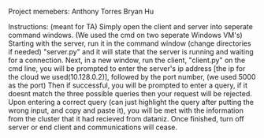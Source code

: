 Project memebers: 
    Anthony Torres
    Bryan Hu

Instructions: (meant for TA)
    Simply open the client and server into seperate command windows. (We used the cmd on two seperate Windows VM's)
    Starting with the server, run it in the command window (change directories if needed) "server.py" and it will state that the server is running and waiting for a connection. 
    Next, in a new window, run the client, "client.py" on the cmd line, you will be prompted to enter the server's ip address [the ip for the cloud we used(10.128.0.2)], followed by the port number, (we used 5000 as the port) 
    Then if successful, you will be prompted to enter a query, if it doesnt match the three possible queries then your request will be rejected. Upon entering a correct query (can just highlight the query after putting the wrong input, and copy and paste it), you will be met with the information from the cluster that it had recieved from dataniz.
    Once finished, turn off server or end client and communications will cease. 